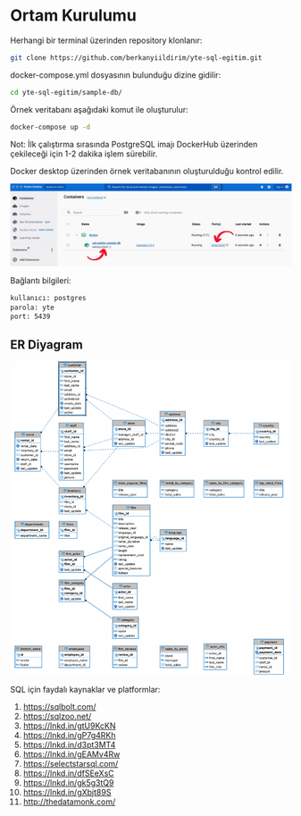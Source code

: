 # Ortam Kurulumu

Herhangi bir terminal üzerinden repository klonlanır:

```sh
git clone https://github.com/berkanyiildirim/yte-sql-egitim.git
```

docker-compose.yml dosyasının bulunduğu dizine gidilir:

```sh
cd yte-sql-egitim/sample-db/
```

Örnek veritabanı aşağıdaki komut ile oluşturulur:

```sh
docker-compose up -d
```

Not: İlk çalıştırma sırasında PostgreSQL imajı DockerHub üzerinden çekileceği için 1-2 dakika işlem sürebilir.

Docker desktop üzerinden örnek veritabanının oluşturulduğu kontrol edilir.

![Örnek veritabanı oluşturma](/img/img-1.jpeg "Veritabanı")

Bağlantı bilgileri:

```bash
kullanıcı: postgres
parola: yte
port: 5439
```

## ER Diyagram

![Örnek veritabanı ER diyagram](/img/img-2.png "ER diyagram")

SQL için faydalı kaynaklar ve platformlar:

1. https://sqlbolt.com/
2. https://sqlzoo.net/
3. https://lnkd.in/gtU9KcKN
4. https://lnkd.in/gP7g4RKh
5. https://lnkd.in/d3pt3MT4
6. https://lnkd.in/gEAMv4Rw
7. https://selectstarsql.com/
8. https://lnkd.in/dfSEeXsC
9. https://lnkd.in/gk5g3tQ9
10. https://lnkd.in/gXbjt89S
11. http://thedatamonk.com/
